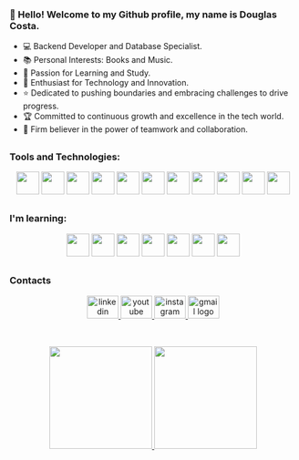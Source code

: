 ### 👋 Hello! Welcome to my Github profile, my name is Douglas Costa.
* 💻 Backend Developer and Database Specialist.
* 📚 Personal Interests: Books and Music.
* 🧠 Passion for Learning and Study.
* 🚀 Enthusiast for Technology and Innovation.
* ⭐ Dedicated to pushing boundaries and embracing challenges to drive progress.
* 🏆 Committed to continuous growth and excellence in the tech world.
* 🤝 Firm believer in the power of teamwork and collaboration.

##

### **Tools and Technologies:**
<div align="center">
<img src="https://cdn.jsdelivr.net/gh/devicons/devicon@latest/icons/java/java-original-wordmark.svg" width="40" height="40" /> <img src="https://cdn.jsdelivr.net/gh/devicons/devicon@latest/icons/spring/spring-original-wordmark.svg" width="40" height="40" /> <img src="https://cdn.jsdelivr.net/gh/devicons/devicon@latest/icons/python/python-original-wordmark.svg" width="40" height="40" /> <img src="https://cdn.jsdelivr.net/gh/devicons/devicon@latest/icons/django/django-plain.svg" width="40" height="40"/>  <img loading="lazy" src="https://cdn.jsdelivr.net/gh/devicons/devicon/icons/html5/html5-original-wordmark.svg" width="40" height="40"/> <img loading="lazy" src="https://cdn.jsdelivr.net/gh/devicons/devicon/icons/css3/css3-original-wordmark.svg" width="40" height="40"/> <img src="https://cdn.jsdelivr.net/gh/devicons/devicon@latest/icons/javascript/javascript-original.svg" width="40" height="40" /> <img src="https://cdn.jsdelivr.net/gh/devicons/devicon@latest/icons/vscode/vscode-original.svg" width="40" height="40"/> <img src="https://cdn.jsdelivr.net/gh/devicons/devicon@latest/icons/oracle/oracle-original.svg" width="40" height="40" /> <img loading="lazy" src="https://cdn.jsdelivr.net/gh/devicons/devicon/icons/mysql/mysql-original-wordmark.svg" width="40" height="40"/> <img loading="lazy" src="https://cdn.jsdelivr.net/gh/devicons/devicon/icons/git/git-original-wordmark.svg" width="40" height="40"/>  </div>

##
          
### **I'm learning:**

<div align="center">
<img loading="lazy" src="https://cdn.jsdelivr.net/gh/devicons/devicon/icons/go/go-original-wordmark.svg" width="40" height="40"/> <img loading="lazy" src="https://cdn.jsdelivr.net/gh/devicons/devicon/icons/ruby/ruby-original-wordmark.svg" width="40" height="40"/> <img src="https://cdn.jsdelivr.net/gh/devicons/devicon@latest/icons/c/c-original.svg" width="40" height="40" /> <img loading="lazy" src="https://cdn.jsdelivr.net/gh/devicons/devicon/icons/csharp/csharp-original.svg" width="40" height="40"/>  <img src="https://cdn.jsdelivr.net/gh/devicons/devicon@latest/icons/dot-net/dot-net-original-wordmark.svg" width="40" height="40" /> <img src="https://cdn.jsdelivr.net/gh/devicons/devicon@latest/icons/docker/docker-original-wordmark.svg" width="40" height="40" /> <img src="https://cdn.jsdelivr.net/gh/devicons/devicon@latest/icons/amazonwebservices/amazonwebservices-original-wordmark.svg" width="40" height="40" /> </div>

##
          
### **Contacts**

<div align="center">
  <a href="https://www.linkedin.com/in/dbcfilho/" target="_blank"><img src="https://raw.githubusercontent.com/maurodesouza/profile-readme-generator/master/src/assets/icons/social/linkedin/default.svg" width="55" height="40" alt="linkedin logo"  />
  <a href="https://www.youtube.com/@devbrum" target="_blank"><img src="https://raw.githubusercontent.com/maurodesouza/profile-readme-generator/master/src/assets/icons/social/youtube/default.svg" width="55" height="40" alt="youtube logo"  />
  <a href="https://www.instagram.com/douglasbcosta_/" target="_blank"><img src="https://raw.githubusercontent.com/maurodesouza/profile-readme-generator/master/src/assets/icons/social/instagram/default.svg" width="55" height="40" alt="instagram logo"  />
  <a href = "mailto:dbcfilho01@gmail.com"><img src="https://raw.githubusercontent.com/maurodesouza/profile-readme-generator/master/src/assets/icons/social/gmail/default.svg" width="55" height="40" alt="gmail logo"  />
</div>

##

</br>
<div align="center">
<a href="https://github.com/dbcfilho">
<img loading="lazy" height="180em" src="https://github-readme-stats.vercel.app/api/top-langs/?username=dbcfilho&layout=compact&langs_count=7&theme=one_dark_pro"/>
<a href="https://github.com/dbcfilho/github-readme-stats">
<img loading="lazy" height="180em" src="https://github-readme-stats.vercel.app/api?username=dbcfilho&show_icons=true&theme=one_dark_pro&include_all_commits=true&count_private=true"/>
</a>
</div>
